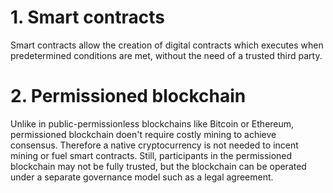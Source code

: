 # 1. Smart contracts
Smart contracts allow the creation of digital contracts which executes when predetermined conditions are met, without the need of a trusted third party. 

# 2. Permissioned blockchain
Unlike in public-permissionless blockchains like Bitcoin or  Ethereum, permissioned blockchain doen't require costly mining to achieve consensus. Therefore a native cryptocurrency is not needed to incent mining or fuel smart contracts. Still, participants in the permissioned blockchain may not be fully trusted, but the blockchain can be operated under a separate governance model such as a legal agreement.